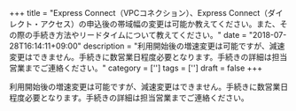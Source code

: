 +++
title = "Express Connect（VPCコネクション）、Express Connect（ダイレクト・アクセス）の申込後の帯域幅の変更は可能か教えてください。また、その際の手続き方法やリードタイムについて教えてください。"
date = "2018-07-28T16:14:11+09:00"
description = "利用開始後の増速変更は可能ですが、減速変更はできません。手続きに数営業日程度必要となります。手続きの詳細は担当営業までご連絡ください。"
category = ['']
tags = ['']
draft = false
+++

利用開始後の増速変更は可能ですが、減速変更はできません。手続きに数営業日程度必要となります。手続きの詳細は担当営業までご連絡ください。
